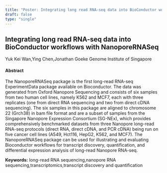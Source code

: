 ```yaml
---
title: "Poster: Integrating long read RNA-seq data into BioConductor workflows with NanoporeRNASeq"
draft: false
type: "single"
---
```


## Integrating long read RNA-seq data into BioConductor workflows with NanoporeRNASeq
Yuk Kei Wan,Ying Chen,Jonathan Goeke
Genome Institute of Singapore
#### Abstract

The NanoporeRNASeq package is the first long-read RNA-seq ExperimentData package available on Bioconductor. The data was generated from Oxford Nanopore Sequencing and consists of six samples from two human cell lines, namely K562 and MCF7, each with three replicates (one from direct RNA sequencing and two from direct cDNA sequencing). The six samples in this package are aligned to chromosome 22 (Grch38) in bam file format and are a subset of samples from the Singapore Nanopore Expression Consortium (SG-NEx), which provides comprehensively benchmarked datasets from three Nanopore long-read RNA-seq protocols (direct RNA, direct cDNA, and PCR cDNA) being run on five cancer cell lines (A549, Hct116, HepG2, K562, and MCF7). The NanoporeRNASeq package can be used for illustrating and evaluating Bioconductor workflows for transcript discovery, quantification, and differential expression analysis of long-read Nanopore RNA-seq.

**Keywords:** long-read RNA sequencing,nanopore RNA sequencing,transcriptomics,transcript discovery and quantification
